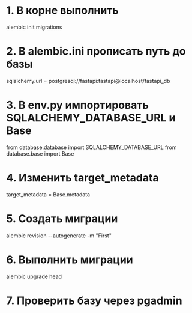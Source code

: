 # 1. В корне выполнить 
alembic init migrations

# 2. В alembic.ini прописать путь до базы
sqlalchemy.url = postgresql://fastapi:fastapi@localhost/fastapi_db

# 3. В env.py импортировать SQLALCHEMY_DATABASE_URL и Base
from database.database import SQLALCHEMY_DATABASE_URL
from database.base import Base

# 4. Изменить target_metadata
target_metadata = Base.metadata

# 5. Создать миграции
alembic revision --autogenerate -m "First"

# 6. Выполнить миграции
alembic upgrade head

# 7. Проверить базу через pgadmin 